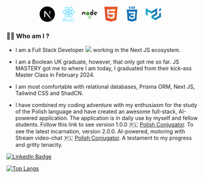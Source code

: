 

 
<div align="center">
  <h3>
    <img src="https://github.com/devicons/devicon/blob/master/icons/nextjs/nextjs-original.svg"
         title="NextJS" alt="NextJS" width="40" height="40"
    />&nbsp;&nbsp;&nbsp;
    <img src="https://github.com/devicons/devicon/blob/master/icons/react/react-original-wordmark.svg"
         title="React" alt="React" width="40" height="40"
    />&nbsp;&nbsp;&nbsp;
    <img src="https://github.com/devicons/devicon/blob/master/icons/nodejs/nodejs-original-wordmark.svg"
         title="NodeJS" alt="NodeJS" width="40" height="40"
    />&nbsp;&nbsp;&nbsp;
    <img src="https://github.com/devicons/devicon/blob/master/icons/html5/html5-original.svg"
         title="HTML5" alt="HTML" width="40" height="40"
    />&nbsp;&nbsp;&nbsp;
    <img src="https://github.com/devicons/devicon/blob/master/icons/css3/css3-plain-wordmark.svg"
         title="CSS3" alt="CSS" width="40" height="40"
    />&nbsp;&nbsp;&nbsp;
    <img src="https://github.com/devicons/devicon/blob/master/icons/materialui/materialui-original.svg"
         title="Material UI" alt="Material UI" width="40" height="40"
    />&nbsp;&nbsp;&nbsp;
  </h3>
</div>


### 🧍‍♂️ Who am I ?
  
 - I am a Full Stack Developer <img src="https://media.giphy.com/media/WUlplcMpOCEmTGBtBW/giphy.gif" width="30"> working in the Next JS ecosystem.

  - I am a Boolean UK graduate, however, that only got me so far. JS MASTERY got me to where I am today, I graduated from their kick-ass Master Class in February 2024.
  
- I am most comfortable with relational databases, Prisma ORM, Next JS, Tailwind CSS and ShadCN.
 
- I have combined my coding adventure with my enthusiasm for the study of the Polish language and have created an awesome full-stack, AI-powered application. The application is in daily use by myself and fellow students. Follow this link to see version 1.0.0 🇵🇱 [Polish Conjugator](https://conjugate-server.vercel.app/). To see the latest incarnation, version 2.0.0. AI-powered, motoring with Stream video-chat 🇵🇱 [Polish Conjugator](https://lexical-live-editor.vercel.app/). A testament to my progress and gritty tenacity.


<!-- <div align="center" style="display: grid; grid-template-columns: repeat(2, 1fr); grid-gap: 85px; justify-content: center;">
  <img src="https://raw.githubusercontent.com/AlexDjangoX/polish-tutor-client/main/public/images/polish-conjugator.png" style="width: 450px; height: 250px;">
  <img src="https://raw.githubusercontent.com/AlexDjangoX/polish-tutor-client/main/public/images/polish-conjugator-verbs.png" style="width: 450px; height: 250px;">
  <img src="https://raw.githubusercontent.com/AlexDjangoX/polish-tutor-client/main/public/images/polish-conjugator-notes.png" style="width: 450px; height: 250px;">
  <img src="https://raw.githubusercontent.com/AlexDjangoX/polish-tutor-client/main/public/images/polish-conjugator-nouns.png" style="width: 450px; height: 250px;">
</div> -->


<div id="badges" align="left" ><a href="https://www.linkedin.com/in/alexander-mclachlan-/" target="_blank"><img src="https://img.shields.io/badge/LinkedIn-blue?style=for-the-badge&logo=linkedin&logoColor=white" alt="LinkedIn Badge" /></div> 

  [![Top Langs](https://github-readme-stats.vercel.app/api/top-langs/?username=AlexDjangoX&layout=compact&theme=vision-friendly-dark)](https://github.com/anuraghazra/github-readme-stats)
 
